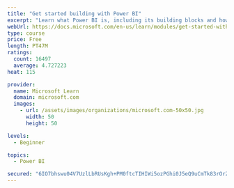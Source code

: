 ```yaml
---
title: "Get started building with Power BI"
excerpt: "Learn what Power BI is, including its building blocks and how they work together."
webUrl: https://docs.microsoft.com/en-us/learn/modules/get-started-with-power-bi/
type: course
price: Free
length: PT47M
ratings:
  count: 16497
  average: 4.727223
heat: 115

provider:
  name: Microsoft Learn
  domain: microsoft.com
  images:
    - url: /assets/images/organizations/microsoft.com-50x50.jpg
      width: 50
      height: 50

levels:
  - Beginner

topics:
  - Power BI

secured: "6IO7bhswu04V7UzlLbRUsKgh+PM0ftcTIHIWi5ozPGhi0J5eQ9uCmTk83rOrZ32apxCltxMozuGYTIVmlODpd3zwmfcDQ/Ve5spVz+jV+lXw7IsaOXh+dHYysWw6LYTcvzEYjpAMQTy8kZCJO0gjBaXMgkiRyEfd/OEZ8X4rFnmPLAWZCkyrFHshflihPqHNmV9SFkgMf0gaNIc3rfTy6vjKxEFr8OQTLaU4hNNaXrQN/L4kbS+VYbrEodT6YsdPxalnh7EunduGrgpKKgeog2I0Wb14MAUSOFpJFQDXAFRZYUL7v4BJwM0rXXZo2CCB0jOWFzBE0SB0ytmkzy/TbjY6d5sKa4GvIXZATZC+4vg/DWurbrq/ite75bDVzHHqXX0GBDijjVNs/811fDMPIQ==;/Lsn0vzrbghNKc82JHGo7g=="
---
```


